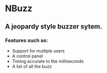 # NBuzz
## A jeopardy style buzzer sytem.
### Features such as:
- Support for multiple users
- A control panel 
- Timing accurate to the milliseconds
- A list of all the buzz
